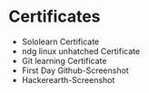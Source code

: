 # Certificates

*  Sololearn Certificate
*  ndg linux unhatched Certificate
*  Git learning Certificate
*  First Day Github-Screenshot
*  Hackerearth-Screenshot


